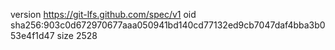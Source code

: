 version https://git-lfs.github.com/spec/v1
oid sha256:903c0d672970677aaa050941bd140cd77132ed9cb7047daf4bba3b053e4f1d47
size 2528
